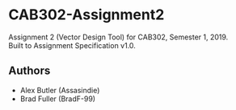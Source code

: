 # CAB302-Assignment2



Assignment 2 (Vector Design Tool) for CAB302, Semester 1, 2019.   
Built to Assignment Specification v1.0.

## Authors

* Alex Butler (Assasindie)
* Brad Fuller (BradF-99)  